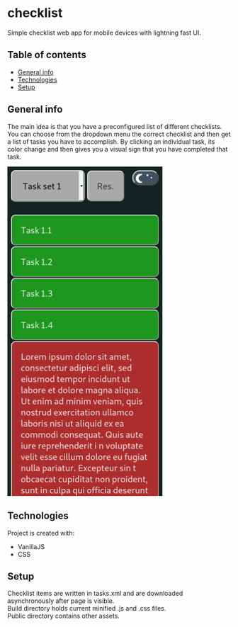 # checklist  
Simple checklist web app for mobile devices with lightning fast UI.  
  
## Table of contents  
* [General info](#general-info)  
* [Technologies](#technologies)  
* [Setup](#setup)  
  
## General info  
The main idea is that you have a preconfigured list of different checklists.  
You can choose from the dropdown menu the correct checklist and then get a list of tasks you have to accomplish.
By clicking an individual task, its color change and then gives you a visual sign that you have completed that task.
  
<p align="left">
  <img src="./demo/ScreenShot.png" width="350">
</p>
	
## Technologies  
Project is created with: 
* VanillaJS
* CSS
	
## Setup  
Checklist items are written in tasks.xml and are downloaded asynchronously after page is visible.  
Build directory holds current minified .js and .css files.  
Public directory contains other assets.  
